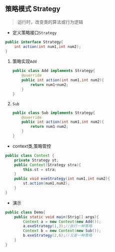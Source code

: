 ## 策略模式 Strategy

> 运行时，改变类的算法或行为逻辑

- 定义策略接口`Strategy`

```java
public interface Strategy{
	int action(int num1,int num2);
}
```

1. 策略实现`Add`

   ```java
   public class Add implements Strategy{
       @override
       public int action(int num1,int num2){
           return num1+num2;
       }
   }
   ```

2. `Sub`

   ```java
   public class Sub implements Strategy{
       @override
       public int action(int num1,int num2){
           return num1-num2;
       }
   }
   ```

- context类,策略管控

```java
public class Context {
    private Strategy st;
    public Context(Strategy stra){
        this.st = stra;
    }
    public void exeStrategy(int num1,int num2){
        st.action(num1,num2);
    }
}
```

- 演示

```java
public class Demo{
    public static void main(Strig[] args){
        Context a = new Context(new Add());
        a.exeStrategy(1,3);//执行一种策略
        Context b = new Context(new Sub());
        b.exeStrategy(2,6);//又是一种策略
    }
}
```

